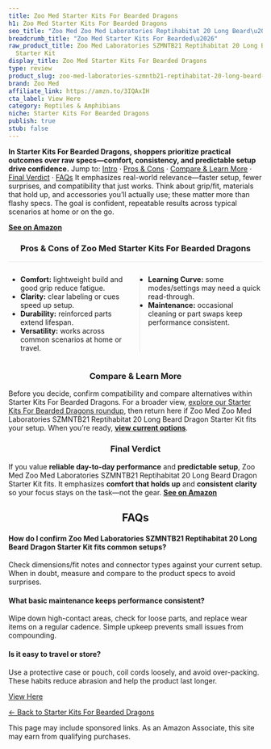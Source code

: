 ```yaml
---
title: Zoo Med Starter Kits For Bearded Dragons
h1: Zoo Med Starter Kits For Bearded Dragons
seo_title: "Zoo Med Zoo Med Laboratories Reptihabitat 20 Long Beard\u2026"
breadcrumb_title: "Zoo Med Starter Kits For Bearded\u2026"
raw_product_title: Zoo Med Laboratories SZMNTB21 Reptihabitat 20 Long Beard Dragon
  Starter Kit
display_title: Zoo Med Starter Kits For Bearded Dragons
type: review
product_slug: zoo-med-laboratories-szmntb21-reptihabitat-20-long-beard-dragon-starter-kit
brand: Zoo Med
affiliate_link: https://amzn.to/3IQAxIH
cta_label: View Here
category: Reptiles & Amphibians
niche: Starter Kits For Bearded Dragons
publish: true
stub: false
---
```


<div id="intro" class="full-width"><p><strong>In Starter Kits For Bearded Dragons, shoppers prioritize practical outcomes over raw specs&mdash;comfort, consistency, and predictable setup drive confidence.</strong> Jump to: <a href="#intro">Intro</a> · <a href="#pros-cons">Pros &amp; Cons</a> · <a href="#compare-more">Compare &amp; Learn More</a> · <a href="#verdict">Final Verdict</a> · <a href="#faqs">FAQs</a> It emphasizes real-world relevance&mdash;faster setup, fewer surprises, and compatibility that just works. Think about grip/fit, materials that hold up, and accessories you’ll actually use; these matter more than flashy specs. The goal is confident, repeatable results across typical scenarios at home or on the go.</p><p><a href="https://amzn.to/3IQAxIH" rel="nofollow sponsored noopener" target="_blank"><strong>See on Amazon</strong></a></p></div>
<h3 id="pros-cons" style="text-align:center;">Pros &amp; Cons of Zoo Med Starter Kits For Bearded Dragons</h3>
<div class="pc-grid" style="display:grid;grid-template-columns:1fr 1fr;gap:16px;border-top:1px solid #e5e7eb;padding-top:12px;">
  <ul>
    <li><strong>Comfort:</strong> lightweight build and good grip reduce fatigue.</li>
    <li><strong>Clarity:</strong> clear labeling or cues speed up setup.</li>
    <li><strong>Durability:</strong> reinforced parts extend lifespan.</li>
    <li><strong>Versatility:</strong> works across common scenarios at home or travel.</li>
  </ul>
  <ul style="border-left:1px solid #e5e7eb;padding-left:16px;">
    <li><strong>Learning Curve:</strong> some modes/settings may need a quick read-through.</li>
    <li><strong>Maintenance:</strong> occasional cleaning or part swaps keep performance consistent.</li>
  </ul>
</div>


<h3 id="compare-more" style="text-align:center;">Compare &amp; Learn More</h3>
<p>Before you decide, confirm compatibility and compare alternatives within Starter Kits For Bearded Dragons. For a broader view, <a href="#">explore our Starter Kits For Bearded Dragons roundup</a>, then return here if Zoo Med Zoo Med Laboratories SZMNTB21 Reptihabitat 20 Long Beard Dragon Starter Kit fits your setup. When you’re ready, <a href="https://amzn.to/3IQAxIH" rel="nofollow sponsored noopener" target="_blank"><strong>view current options</strong></a>.</p>

<h3 id="verdict" style="text-align:center;">Final Verdict</h3>
<p>If you value <strong>reliable day-to-day performance</strong> and <strong>predictable setup</strong>, Zoo Med Zoo Med Laboratories SZMNTB21 Reptihabitat 20 Long Beard Dragon Starter Kit fits. It emphasizes <strong>comfort that holds up</strong> and <strong>consistent clarity</strong> so your focus stays on the task&mdash;not the gear. <a href="https://amzn.to/3IQAxIH" rel="nofollow sponsored noopener" target="_blank"><strong>See on Amazon</strong></a></p>

<h2 id="faqs" style="text-align:center;">FAQs</h2>
<h4><strong>How do I confirm Zoo Med Laboratories SZMNTB21 Reptihabitat 20 Long Beard Dragon Starter Kit fits common setups?</strong></h4>
<p>Check dimensions/fit notes and connector types against your current setup. When in doubt, measure and compare to the product specs to avoid surprises.</p>
<h4><strong>What basic maintenance keeps performance consistent?</strong></h4>
<p>Wipe down high-contact areas, check for loose parts, and replace wear items on a regular cadence. Simple upkeep prevents small issues from compounding.</p>
<h4><strong>Is it easy to travel or store?</strong></h4>
<p>Use a protective case or pouch, coil cords loosely, and avoid over-packing. These habits reduce abrasion and help the product last longer.</p>

<p><a class="btn" href="https://amzn.to/3IQAxIH" target="_blank" rel="nofollow sponsored noopener">View Here</a></p>
<p><a href="/roundups/reptiles-amphibians/starter-kits-for-bearded-dragons/">← Back to Starter Kits For Bearded Dragons</a></p>
<aside class="disclosure">This page may include sponsored links. As an Amazon Associate, this site may earn from qualifying purchases.</aside>
